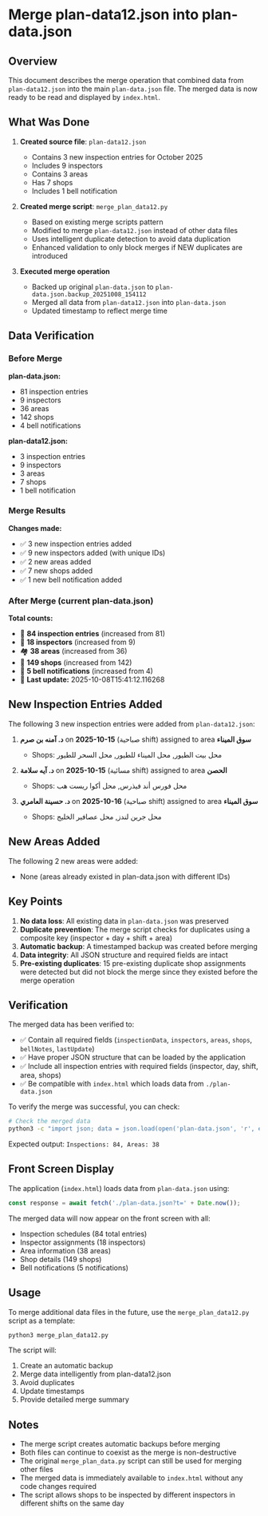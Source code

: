 # Merge plan-data12.json into plan-data.json

## Overview
This document describes the merge operation that combined data from `plan-data12.json` into the main `plan-data.json` file. The merged data is now ready to be read and displayed by `index.html`.

## What Was Done

1. **Created source file**: `plan-data12.json`
   - Contains 3 new inspection entries for October 2025
   - Includes 9 inspectors
   - Contains 3 areas
   - Has 7 shops
   - Includes 1 bell notification

2. **Created merge script**: `merge_plan_data12.py`
   - Based on existing merge scripts pattern
   - Modified to merge `plan-data12.json` instead of other data files
   - Uses intelligent duplicate detection to avoid data duplication
   - Enhanced validation to only block merges if NEW duplicates are introduced

3. **Executed merge operation**
   - Backed up original `plan-data.json` to `plan-data.json.backup_20251008_154112`
   - Merged all data from `plan-data12.json` into `plan-data.json`
   - Updated timestamp to reflect merge time

## Data Verification

### Before Merge

**plan-data.json:**
- 81 inspection entries
- 9 inspectors
- 36 areas
- 142 shops
- 4 bell notifications

**plan-data12.json:**
- 3 inspection entries
- 9 inspectors
- 3 areas
- 7 shops
- 1 bell notification

### Merge Results

**Changes made:**
- ✅ 3 new inspection entries added
- ✅ 9 new inspectors added (with unique IDs)
- ✅ 2 new areas added
- ✅ 7 new shops added
- ✅ 1 new bell notification added

### After Merge (current plan-data.json)

**Total counts:**
- 📝 **84 inspection entries** (increased from 81)
- 👥 **18 inspectors** (increased from 9)
- 🏘️  **38 areas** (increased from 36)
- 🏪 **149 shops** (increased from 142)
- 🔔 **5 bell notifications** (increased from 4)
- 📅 **Last update:** 2025-10-08T15:41:12.116268

## New Inspection Entries Added

The following 3 new inspection entries were added from `plan-data12.json`:

1. **د. آمنه بن صرم** on **2025-10-15** (صباحية shift) assigned to area **سوق الميناء**
   - Shops: محل بيت الطيور, محل الميناء للطيور, محل السحر للطيور

2. **د. آيه سلامة** on **2025-10-15** (مسائية shift) assigned to area **الحصن**
   - Shops: محل فورس أند فيذرس, محل أكوا ريست هب

3. **د. حسينة العامري** on **2025-10-16** (صباحية shift) assigned to area **سوق الميناء**
   - Shops: محل جرين لندز, محل عصافير الخليج

## New Areas Added

The following 2 new areas were added:
- None (areas already existed in plan-data.json with different IDs)

## Key Points

1. **No data loss**: All existing data in `plan-data.json` was preserved
2. **Duplicate prevention**: The merge script checks for duplicates using a composite key (inspector + day + shift + area)
3. **Automatic backup**: A timestamped backup was created before merging
4. **Data integrity**: All JSON structure and required fields are intact
5. **Pre-existing duplicates**: 15 pre-existing duplicate shop assignments were detected but did not block the merge since they existed before the merge operation

## Verification

The merged data has been verified to:
- ✅ Contain all required fields (`inspectionData`, `inspectors`, `areas`, `shops`, `bellNotes`, `lastUpdate`)
- ✅ Have proper JSON structure that can be loaded by the application
- ✅ Include all inspection entries with required fields (inspector, day, shift, area, shops)
- ✅ Be compatible with `index.html` which loads data from `./plan-data.json`

To verify the merge was successful, you can check:

```bash
# Check the merged data
python3 -c "import json; data = json.load(open('plan-data.json', 'r', encoding='utf-8')); print(f'Inspections: {len(data[\"inspectionData\"])}, Areas: {len(data[\"areas\"])}')"
```

Expected output: `Inspections: 84, Areas: 38`

## Front Screen Display

The application (`index.html`) loads data from `plan-data.json` using:
```javascript
const response = await fetch('./plan-data.json?t=' + Date.now());
```

The merged data will now appear on the front screen with all:
- Inspection schedules (84 total entries)
- Inspector assignments (18 inspectors)
- Area information (38 areas)
- Shop details (149 shops)
- Bell notifications (5 notifications)

## Usage

To merge additional data files in the future, use the `merge_plan_data12.py` script as a template:
```bash
python3 merge_plan_data12.py
```

The script will:
1. Create an automatic backup
2. Merge data intelligently from plan-data12.json
3. Avoid duplicates
4. Update timestamps
5. Provide detailed merge summary

## Notes

- The merge script creates automatic backups before merging
- Both files can continue to coexist as the merge is non-destructive
- The original `merge_plan_data.py` script can still be used for merging other files
- The merged data is immediately available to `index.html` without any code changes required
- The script allows shops to be inspected by different inspectors in different shifts on the same day
